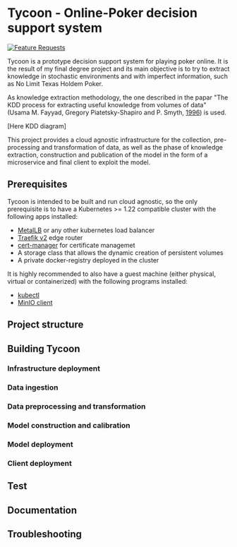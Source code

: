 # Tycoon - Online-Poker decision support system
[![Feature Requests](https://img.shields.io/github/issues/microsoft/vscode/feature-request.svg)](https://github.com/AdriRRP/tycoon/issues?q=is%3Aopen+is%3Aissue+label%3Afeature-request+sort%3Areactions-%2B1-desc)

Tycoon is a prototype decision support system for playing poker online. It is the result of my final degree project and its main objective is to try to extract knowledge in stochastic environments and with imperfect information, such as No Limit Texas Holdem Poker.

As knowledge extraction methodology, the one described in the papar "The KDD process for extracting useful knowledge from volumes of data" (Usama M. Fayyad, Gregory Piatetsky-Shapiro and P. Smyth, [1996](https://dl.acm.org/doi/10.1145/240455.240464))
is used.

[Here KDD diagram]

This project provides a cloud agnostic infrastructure for the collection, pre-processing and transformation of data, as well as the phase of knowledge extraction, construction and publication of the model in the form of a microservice and final client to exploit the model.

## Prerequisites

Tycoon is intended to be built and run cloud agnostic, so the only prerequisite is to have a Kubernetes >= 1.22 compatible cluster with the following apps installed:

- [MetalLB](https://metallb.universe.tf/) or any other kubernetes load balancer
- [Traefik v2](https://traefik.io/traefik/) edge router
- [cert-manager](https://cert-manager.io/) for certificate managemet
- A storage class that allows the dynamic creation of persistent volumes
- A private docker-registry deployed in the cluster

It is highly recommended to also have a guest machine (either physical, virtual or containerized) with the following programs installed:

- [kubectl](https://kubernetes.io/docs/tasks/tools/)
- [MinIO client](https://docs.min.io/docs/minio-client-complete-guide.html)

## Project structure

## Building Tycoon

### Infrastructure deployment

### Data ingestion

### Data preprocessing and transformation

### Model construction and calibration

### Model deployment

### Client deployment

## Test

## Documentation

## Troubleshooting
